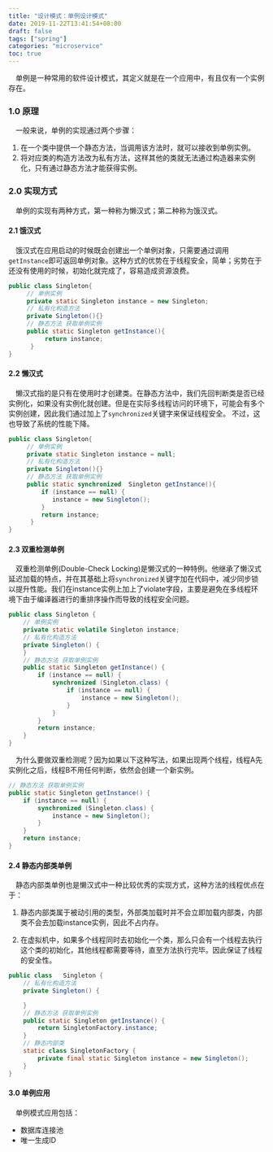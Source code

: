 ```yaml
---
title: "设计模式：单例设计模式"
date: 2019-11-22T13:41:54+08:00
draft: false
tags: ["spring"]
categories: "microservice"
toc: true
---
```

&emsp;单例是一种常用的软件设计模式，其定义就是在一个应用中，有且仅有一个实例存在。

### 1.0 原理
&emsp;一般来说，单例的实现通过两个步骤：

1. 在一个类中提供一个静态方法，当调用该方法时，就可以接收到单例实例。
1. 将对应类的构造方法改为私有方法，这样其他的类就无法通过构造器来实例化，只有通过静态方法才能获得实例。

### 2.0 实现方式
&emsp;单例的实现有两种方式，第一种称为懒汉式；第二种称为饿汉式。

#### 2.1 饿汉式
&emsp;饿汉式在应用启动的时候既会创建出一个单例对象，只需要通过调用`getInstance`即可返回单例对象。这种方式的优势在于线程安全，简单；劣势在于还没有使用的时候，初始化就完成了，容易造成资源浪费。

```java
public class Singleton{ 
     // 单例实例
     private static Singleton instance = new Singleton; 
     // 私有化构造方法
     private Singleton(){}
     // 静态方法 获取单例实例
     public static Singleton getInstance(){  
          return instance;  
      } 
}
```

#### 2.2 懒汉式
&emsp;懒汉式指的是只有在使用时才创建类。在静态方法中，我们先回判断类是否已经实例化，如果没有实例化就创建。但是在实际多线程访问的环境下，可能会有多个实例创建，因此我们通过加上了`synchronized`关键字来保证线程安全。
不过，这也导致了系统的性能下降。

```java
public class Singleton{ 
     // 单例实例
     private static Singleton instance = null; 
     // 私有化构造方法
     private Singleton(){}
     // 静态方法 获取单例实例
     public static synchronized  Singleton getInstance(){  
         if (instance == null) {
            instance = new Singleton();
         }
         return instance;  
      } 
}
```

#### 2.3 双重检测单例
&emsp;双重检测单例(Double-Check Locking)是懒汉式的一种特例。他继承了懒汉式延迟加载的特点，并在其基础上将`synchronized`关键字加在代码中，减少同步锁以提升性能。我们在instance实例上加上了violate字段，主要是避免在多线程环境下由于编译器进行的重排序操作而导致的线程安全问题。

```java
public class Singleton {
    // 单例实例
    private static volatile Singleton instance;
    // 私有化构造方法
    private Singleton() {
    }
    // 静态方法 获取单例实例
    public static Singleton getInstance() {
        if (instance == null) {
            synchronized (Singleton.class) {
                if (instance == null) {
                    instance = new Singleton();
                }
            }
        }
        return instance;
    }
}
```

&emsp;为什么要做双重检测呢？因为如果以下这种写法，如果出现两个线程，线程A先实例化之后，线程B不用任何判断，依然会创建一个新实例。

```java
// 静态方法 获取单例实例
public static Singleton getInstance() {
    if (instance == null) {
        synchronized (Singleton.class) {
            instance = new Singleton();
        }
    }
    return instance;
}
```

#### 2.4 静态内部类单例
&emsp;静态内部类单例也是懒汉式中一种比较优秀的实现方式，这种方法的线程优点在于：

1. 静态内部类属于被动引用的类型，外部类加载时并不会立即加载内部类，内部类不会去加载instance实例，因此不占内存。

2. 在虚拟机中，如果多个线程同时去初始化一个类，那么只会有一个线程去执行这个类的初始化，其他线程都需要等待，直至方法执行完毕。因此保证了线程的安全性。

```java
public class   Singleton {
    // 私有化构造方法
    private Singleton() {

    }
    // 静态方法 获取单例实例
    public static Singleton getInstance() {
        return SingletonFactory.instance;
    }
    // 静态内部类
    static class SingletonFactory {
        private final static Singleton instance = new Singleton();
    }
}
```

#### 3.0 单例应用

&emsp;单例模式应用包括：

- 数据库连接池
- 唯一生成ID

